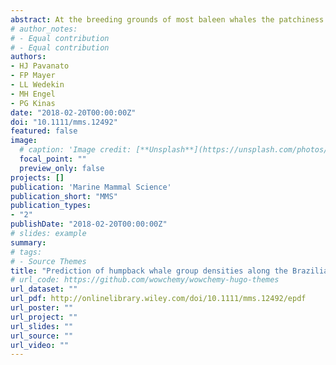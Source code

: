 ```yaml
---
abstract: At the breeding grounds of most baleen whales the patchiness and gaps in spatial distribution results from interactions between behavior patterns and environmental conditions. We evaluated the influence of environmental factors (bathymetry and distance from shore with quadratic terms, and wind speed), effort, and spatial autocorrelation effects to predict humpback whale group density in the Southwest Atlantic Ocean. Count data of groups by grid cells were fitted with conditional autoregressive models (CAR). Bayesian inference was performed via integrated nested Laplace approximation. The best-fit model contained distance from shore and its quadratic term, bathymetry, and the autoregressive component. Occupancy probability was high for the Abrolhos Bank, some cells from the northeast continental shelf and southeast margin, but gaps in occurrence were identified. High densities were estimated in the east continental margin, with the highest density in the Abrolhos Bank, in some cells of the northeast continental margin and in the southernmost area. We report that intermediate distances from the coast, and shallow waters were preferred for breeding and calving activities. We suggest that CAR models may incorporate aggregation mechanisms into habitat modeling and may provide advances in marine mammal analyses by accounting for residual autocorrelation.
# author_notes:
# - Equal contribution
# - Equal contribution
authors:
- HJ Pavanato
- FP Mayer
- LL Wedekin
- MH Engel
- PG Kinas
date: "2018-02-20T00:00:00Z"
doi: "10.1111/mms.12492"
featured: false
image:
  # caption: 'Image credit: [**Unsplash**](https://unsplash.com/photos/jdD8gXaTZsc)'
  focal_point: ""
  preview_only: false
projects: []
publication: 'Marine Mammal Science'
publication_short: "MMS"
publication_types:
- "2"
publishDate: "2018-02-20T00:00:00Z"
# slides: example
summary:
# tags:
# - Source Themes
title: "Prediction of humpback whale group densities along the Brazilian coast using spatial autoregressive models"
# url_code: https://github.com/wowchemy/wowchemy-hugo-themes
url_dataset: ""
url_pdf: http://onlinelibrary.wiley.com/doi/10.1111/mms.12492/epdf
url_poster: ""
url_project: ""
url_slides: ""
url_source: ""
url_video: ""
---
```


<!-- {{% callout note %}} -->
<!-- Click the *Cite* button above to demo the feature to enable visitors to import publication metadata into their reference management software. -->
<!-- {{% /callout %}} -->

<!-- {{% callout note %}} -->
<!-- Create your slides in Markdown - click the *Slides* button to check out the example. -->
<!-- {{% /callout %}} -->

<!-- Supplementary notes can be added here, including [code, math, and images](https://wowchemy.com/docs/writing-markdown-latex/). -->
